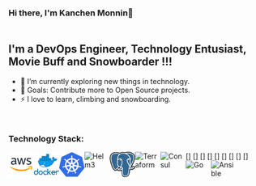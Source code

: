 ### Hi there, I'm Kanchen Monnin👋 <div align = 'right'>![]()</div>

## I'm a DevOps Engineer, Technology Entusiast, Movie Buff and Snowboarder !!!

- 🌱 I’m currently exploring new things in technology.
- 🥅 Goals: Contribute more to Open Source projects.
- ⚡ I love to learn, climbing and snowboarding.

<br />

### Technology Stack:

[<img align="left" alt="AWS" width="50px" src="https://raw.githubusercontent.com/github/explore/fbceb94436312b6dacde68d122a5b9c7d11f9524/topics/aws/aws.png" />]
[<img align="left" alt="Docker" width="50px" src="https://raw.githubusercontent.com/github/explore/80688e429a7d4ef2fca1e82350fe8e3517d3494d/topics/docker/docker.png" />]
[<img align="left" alt="Kubernetes" width="50px" src="https://raw.githubusercontent.com/github/explore/80688e429a7d4ef2fca1e82350fe8e3517d3494d/topics/kubernetes/kubernetes.png" />]
[<img align="left" alt="Helm3" width="50px" src="https://helm.sh/img/helm.svg" />]
[<img align="left" alt="Postgresql" width="50px" src="https://raw.githubusercontent.com/github/explore/80688e429a7d4ef2fca1e82350fe8e3517d3494d/topics/postgresql/postgresql.png" />]
[<img align="left" alt="Terraform" width="50px" src="https://www.datocms-assets.com/2885/1620155117-brandhcterraformverticalcolorwhite.svg" />]
[<img align="left" alt="Consul" width="50px" src="https://www.datocms-assets.com/2885/1620155094-brandhcconsulverticalcolorwhite.svg" />]
[<img align="left" alt="Go" width="50px" src="https://cdn.jsdelivr.net/npm/simple-icons@v3/icons/go.svg" />]
[<img align="left" alt="Ansible" width="50px" src="https://upload.wikimedia.org/wikipedia/commons/2/24/Ansible_logo.svg" />]
<br />
